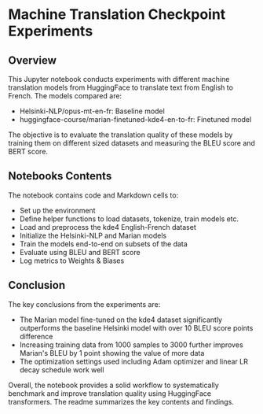 # Machine Translation Checkpoint Experiments

## Overview

This Jupyter notebook conducts experiments with different machine translation models from HuggingFace to translate text from English to French. The models compared are:

- Helsinki-NLP/opus-mt-en-fr: Baseline model
- huggingface-course/marian-finetuned-kde4-en-to-fr: Finetuned model 

The objective is to evaluate the translation quality of these models by training them on different sized datasets and measuring the BLEU score and BERT score.

## Notebooks Contents

The notebook contains code and Markdown cells to:

- Set up the environment
- Define helper functions to load datasets, tokenize, train models etc. 
- Load and preprocess the kde4 English-French dataset
- Initialize the Helsinki-NLP and Marian models
- Train the models end-to-end on subsets of the data
- Evaluate using BLEU and BERT score
- Log metrics to Weights & Biases

## Conclusion

The key conclusions from the experiments are:

- The Marian model fine-tuned on the kde4 dataset significantly outperforms the baseline Helsinki model with over 10 BLEU score points difference
- Increasing training data from 1000 samples to 3000 further improves Marian's BLEU by 1 point showing the value of more data
- The optimization settings used including Adam optimizer and linear LR decay schedule work well 

Overall, the notebook provides a solid workflow to systematically benchmark and improve translation quality using HuggingFace transformers. The readme summarizes the key contents and findings.